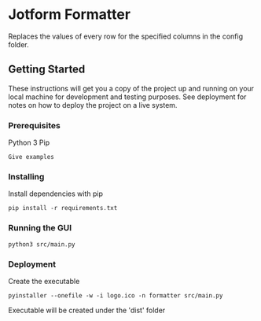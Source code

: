 # Jotform Formatter

Replaces the values of every row for the specified columns in the config folder.

## Getting Started

These instructions will get you a copy of the project up and running on your local machine for development and testing purposes. See deployment for notes on how to deploy the project on a live system.

### Prerequisites

Python 3
Pip
```
Give examples
```

### Installing

Install dependencies with pip

```
pip install -r requirements.txt
```


### Running the GUI

```
python3 src/main.py
```

### Deployment

Create the executable

```
pyinstaller --onefile -w -i logo.ico -n formatter src/main.py
```

Executable will be created under the 'dist' folder